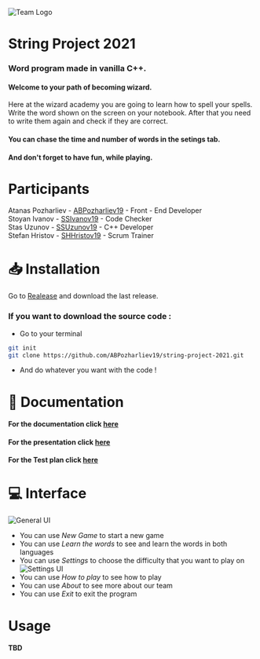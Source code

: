![Team Logo](https://i.imgur.com/DebikFF.png)
# String Project 2021
### Word program made in vanilla C++.

#### Welcome to your path of becoming wizard.
   Here at the wizard academy you are going to learn how to spell your spells.
   Write the word shown on the screen on your notebook. After that you need to write them again and check if they are correct.
    
    
#### You can chase the time and number of words in the setings tab.
#### And don't forget to have fun, while playing.

# Participants


Atanas Pozharliev - [ABPozharliev19](https://github.com/ABPozharliev19) - Front - End Developer  
Stoyan Ivanov - [SSIvanov19](https://github.com/SSIvanov19) - Code Checker  
Stas Uzunov - [SSUzunov19](https://github.com/SSUzunov19) - C++ Developer  
Stefan Hristov - [SHHristov19](https://github.com/SHHristov19) - Scrum Trainer  

# :inbox_tray: Installation
Go to [Realease](https://github.com/ABPozharliev19/string-project-2021/releases) and download the last release.
### If you want to download the source code :
* Go to your terminal
```bash
git init
git clone https://github.com/ABPozharliev19/string-project-2021.git
```
* And do whatever you want with the code !


# 📝 Documentation
#### For the documentation click [here](https://codingburgas-my.sharepoint.com/:w:/g/personal/shhristov19_codingburgas_bg/EZOYy8gK-g9Gs4FeNF_dhsABV_deE1z7saQyKPNcuycoEg?e=QOS3b2)  
#### For the presentation click [here](https://codingburgas-my.sharepoint.com/:p:/g/personal/shhristov19_codingburgas_bg/EfhC5mQMrutCm09HVZfl94gBnHYfnUJGfrNItY46hRAHyw?e=DKxXcE)  
#### For the Test plan click [here](https://codingburgas-my.sharepoint.com/:w:/g/personal/ssivanov19_codingburgas_bg/Ed3PpU8v5IJJqLIhGOfEj74B3Ws-zaRnapIMI-1Kop-w9g?e=vVcnnU)  

# :computer: Interface
![General UI](https://i.imgur.com/EElkS15.png)
- You can use _New Game_ to start a new game
- You can use _Learn the words_ to see and learn the words in both languages
- You can use _Settings_ to choose the difficulty that you want to play on
![Settings UI](https://i.imgur.com/DWRodVQ.png)
- You can use _How to play_ to see how to play
- You can use _About_ to see more about our team
- You can use _Exit_ to exit the program
# Usage 
#### TBD
